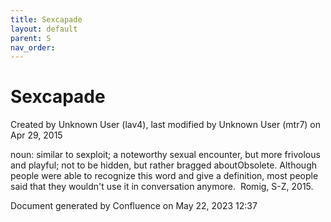 ```yaml
---
title: Sexcapade
layout: default
parent: S
nav_order:
---
```


# Sexcapade

Created by  Unknown User (lav4), last modified by  Unknown User (mtr7) on Apr 29, 2015

noun: similar to sexploit; a noteworthy sexual encounter, but more frivolous and playful; not to be hidden, but rather bragged aboutObsolete. Although people were able to recognize this word and give a definition, most people said that they wouldn't use it in conversation anymore.  Romig, S-Z, 2015.

Document generated by Confluence on May 22, 2023 12:37


